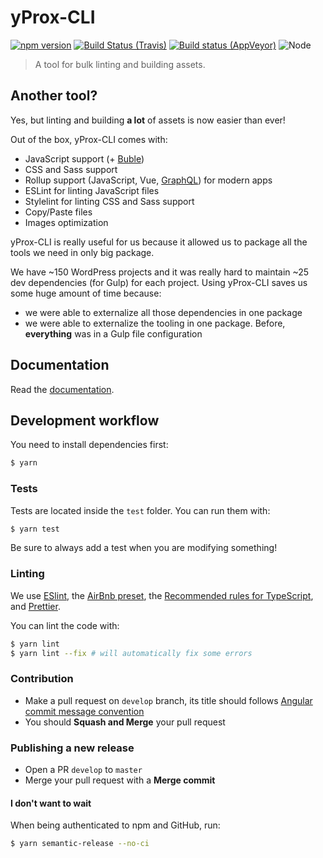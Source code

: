 # yProx-CLI

[![npm version](https://badge.fury.io/js/%40yproximite%2Fyprox-cli.svg)](https://badge.fury.io/js/%40yproximite%2Fyprox-cli)
[![Build Status (Travis)](https://travis-ci.com/Yproximite/yProx-cli.svg?branch=master)](https://travis-ci.com/Yproximite/yProx-cli)
[![Build status (AppVeyor)](https://ci.appveyor.com/api/projects/status/y9h3n3w20m06aoo8?svg=true)](https://ci.appveyor.com/project/Kocal/yprox-cli)
![Node](https://img.shields.io/node/v/@yproximite/yprox-cli.svg)

> A tool for bulk linting and building assets.

## Another tool?

Yes, but linting and building **a lot** of assets is now easier than ever!

Out of the box, yProx-CLI comes with:

- JavaScript support (+ [Buble](https://github.com/bublejs/buble))
- CSS and Sass support
- Rollup support (JavaScript, Vue, [GraphQL](https://github.com/Kocal/rollup-plugin-graphql)) for modern apps
- ESLint for linting JavaScript files
- Stylelint for linting CSS and Sass support
- Copy/Paste files
- Images optimization

yProx-CLI is really useful for us because it allowed us to package all the tools we need in only big package.

We have ~150 WordPress projects and it was really hard to maintain ~25 dev dependencies (for Gulp) for each project.
Using yProx-CLI saves us some huge amount of time because:

- we were able to externalize all those dependencies in one package
- we were able to externalize the tooling in one package. Before, **everything** was in a Gulp file configuration

## Documentation

Read the [documentation](https://yprox-cli.netlify.com/).

## Development workflow

You need to install dependencies first:

```bash
$ yarn
```

### Tests

Tests are located inside the `test` folder. You can run them with:

```bash
$ yarn test
```

Be sure to always add a test when you are modifying something!

### Linting

We use [ESlint](https://eslint.org/), the [AirBnb preset](https://github.com/progre/tslint-config-airbnb), the [Recommended rules for TypeScript](https://github.com/typescript-eslint/typescript-eslint/blob/master/packages/eslint-plugin/src/configs/recommended.json), and [Prettier](https://prettier.io/).

You can lint the code with:

```bash
$ yarn lint
$ yarn lint --fix # will automatically fix some errors
```

### Contribution

- Make a pull request on `develop` branch, its title should follows [Angular commit message convention](https://github.com/angular/angular/blob/master/CONTRIBUTING.md#commit-message-format)
- You should **Squash and Merge** your pull request

### Publishing a new release

- Open a PR `develop` to `master`
- Merge your pull request with a **Merge commit**

#### I don't want to wait

When being authenticated to npm and GitHub, run:

```bash
$ yarn semantic-release --no-ci
```
